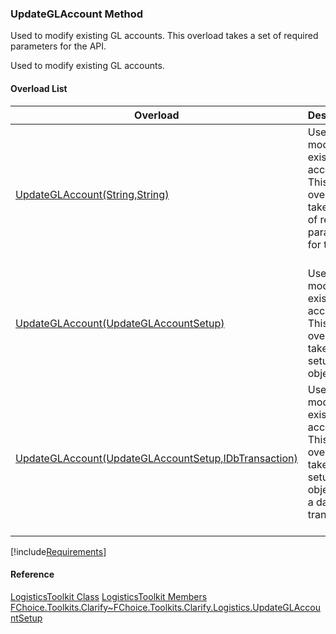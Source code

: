 ### UpdateGLAccount Method

Used to modify existing GL accounts. This overload takes a set of required parameters for the API.

Used to modify existing GL accounts.

#### Overload List

| Overload | Description |
| --- | --- |
| [UpdateGLAccount(String,String)](FChoice.Toolkits.Clarify~FChoice.Toolkits.Clarify.Logistics.LogisticsToolkit~UpdateGLAccount(String,String).md) | Used to modify existing GL accounts. This overload takes a set of required parameters for the API.   |
| [UpdateGLAccount(UpdateGLAccountSetup)](FChoice.Toolkits.Clarify~FChoice.Toolkits.Clarify.Logistics.LogisticsToolkit~UpdateGLAccount(UpdateGLAccountSetup).md) | Used to modify existing GL accounts. This overload takes a setup object.   |
| [UpdateGLAccount(UpdateGLAccountSetup,IDbTransaction)](FChoice.Toolkits.Clarify~FChoice.Toolkits.Clarify.Logistics.LogisticsToolkit~UpdateGLAccount(UpdateGLAccountSetup,IDbTransaction).md) | Used to modify existing GL accounts. This overload takes a setup object and a database transaction.   |

[!include[Requirements](../partials/requirements.md)]

#### Reference

[LogisticsToolkit Class](FChoice.Toolkits.Clarify~FChoice.Toolkits.Clarify.Logistics.LogisticsToolkit.md)
[LogisticsToolkit Members](FChoice.Toolkits.Clarify~FChoice.Toolkits.Clarify.Logistics.LogisticsToolkit_members.md)
[FChoice.Toolkits.Clarify~FChoice.Toolkits.Clarify.Logistics.UpdateGLAccountSetup](FChoice.Toolkits.Clarify~FChoice.Toolkits.Clarify.Logistics.UpdateGLAccountSetup.md)
